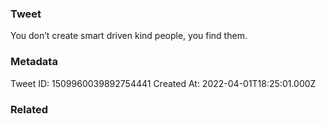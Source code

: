 ### Tweet
You don’t create smart driven kind people, you find them.

### Metadata
Tweet ID: 1509960039892754441
Created At: 2022-04-01T18:25:01.000Z

### Related

